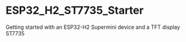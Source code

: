 # ESP32_H2_ST7735_Starter
Getting started with an ESP32-H2 Supermini device and a TFT display ST7735

